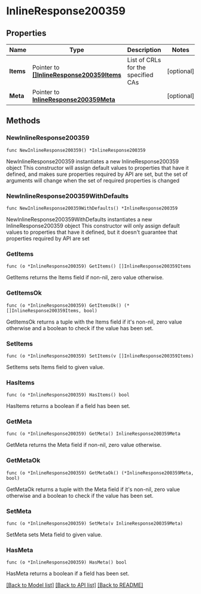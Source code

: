 # InlineResponse200359

## Properties

Name | Type | Description | Notes
------------ | ------------- | ------------- | -------------
**Items** | Pointer to [**[]InlineResponse200359Items**](InlineResponse200359Items.md) | List of CRLs for the specified CAs | [optional] 
**Meta** | Pointer to [**InlineResponse200359Meta**](InlineResponse200359Meta.md) |  | [optional] 

## Methods

### NewInlineResponse200359

`func NewInlineResponse200359() *InlineResponse200359`

NewInlineResponse200359 instantiates a new InlineResponse200359 object
This constructor will assign default values to properties that have it defined,
and makes sure properties required by API are set, but the set of arguments
will change when the set of required properties is changed

### NewInlineResponse200359WithDefaults

`func NewInlineResponse200359WithDefaults() *InlineResponse200359`

NewInlineResponse200359WithDefaults instantiates a new InlineResponse200359 object
This constructor will only assign default values to properties that have it defined,
but it doesn't guarantee that properties required by API are set

### GetItems

`func (o *InlineResponse200359) GetItems() []InlineResponse200359Items`

GetItems returns the Items field if non-nil, zero value otherwise.

### GetItemsOk

`func (o *InlineResponse200359) GetItemsOk() (*[]InlineResponse200359Items, bool)`

GetItemsOk returns a tuple with the Items field if it's non-nil, zero value otherwise
and a boolean to check if the value has been set.

### SetItems

`func (o *InlineResponse200359) SetItems(v []InlineResponse200359Items)`

SetItems sets Items field to given value.

### HasItems

`func (o *InlineResponse200359) HasItems() bool`

HasItems returns a boolean if a field has been set.

### GetMeta

`func (o *InlineResponse200359) GetMeta() InlineResponse200359Meta`

GetMeta returns the Meta field if non-nil, zero value otherwise.

### GetMetaOk

`func (o *InlineResponse200359) GetMetaOk() (*InlineResponse200359Meta, bool)`

GetMetaOk returns a tuple with the Meta field if it's non-nil, zero value otherwise
and a boolean to check if the value has been set.

### SetMeta

`func (o *InlineResponse200359) SetMeta(v InlineResponse200359Meta)`

SetMeta sets Meta field to given value.

### HasMeta

`func (o *InlineResponse200359) HasMeta() bool`

HasMeta returns a boolean if a field has been set.


[[Back to Model list]](../README.md#documentation-for-models) [[Back to API list]](../README.md#documentation-for-api-endpoints) [[Back to README]](../README.md)


